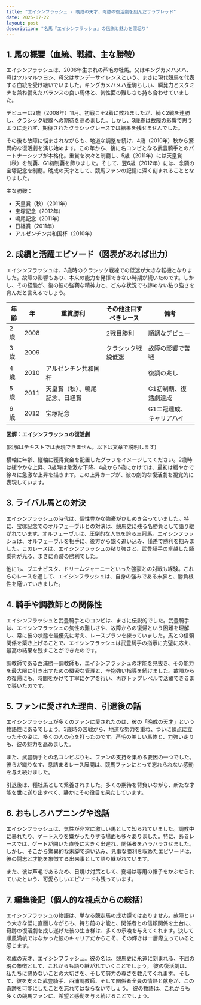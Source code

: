 ```yaml
---
title: "エイシンフラッシュ - 晩成の天才、奇跡の復活劇を刻んだサラブレッド"
date: 2025-07-22
layout: post
description: "名馬『エイシンフラッシュ』の伝説と魅力を深堀り"
---
```


## 1. 馬の概要（血統、戦績、主な勝鞍）

エイシンフラッシュは、2006年生まれの芦毛の牡馬。父はキングカメハメハ、母はツルマルツヨシ、母父はサンデーサイレンスという、まさに現代競馬を代表する血統を受け継いでいました。キングカメハメハ産駒らしい、瞬発力とスタミナを兼ね備えたバランスの良い馬体と、気性面の難しさも持ち合わせていました。

デビューは2歳（2008年）11月。初戦こそ2着に敗れましたが、続く2戦を連勝し、クラシック戦線への期待を高めました。しかし、3歳春は故障の影響で思うように走れず、期待されたクラシックレースでは結果を残せませんでした。

その後も故障に悩まされながらも、地道な調整を続け、4歳（2010年）秋から驚異的な復活劇を演じ始めます。この年から、後に名コンビとなる武豊騎手とのパートナーシップが本格化。重賞を次々と制覇し、5歳（2011年）には天皇賞（秋）を制覇、G1初制覇を飾りました。そして、翌6歳（2012年）には、念願の宝塚記念を制覇。晩成の天才として、競馬ファンの記憶に深く刻まれることとなりました。

主な勝鞍：

* 天皇賞（秋）（2011年）
* 宝塚記念（2012年）
* 鳴尾記念（2011年）
* 日経賞（2011年）
* アルゼンチン共和国杯（2010年）


## 2. 成績と活躍エピソード（図表があれば出力）

エイシンフラッシュは、3歳時のクラシック戦線での低迷が大きな転機となりました。故障の影響もあり、本来の能力を発揮できない時期が続いたのです。しかし、その経験が、後の彼の強靭な精神力と、どんな状況でも諦めない粘り強さを育んだと言えるでしょう。

| 年齢 | 年 | 重賞勝利 | その他注目すべきレース | 備考 |
|---|---|---|---|---|
| 2歳 | 2008 |  | 2戦目勝利 | 順調なデビュー |
| 3歳 | 2009 |  |  クラシック戦線低迷 | 故障の影響で苦戦 |
| 4歳 | 2010 | アルゼンチン共和国杯 |  | 復調の兆し |
| 5歳 | 2011 | 天皇賞（秋）、鳴尾記念、日経賞 |  | G1初制覇、復活劇達成 |
| 6歳 | 2012 | 宝塚記念 |  | G1二冠達成、キャリアハイ |


**図解：エイシンフラッシュの復活劇**

(図解はテキストでは表現できません。以下は文章で説明します)

横軸に年齢、縦軸に獲得賞金を配置したグラフをイメージしてください。2歳時は緩やかな上昇、3歳時は急激な下降、4歳から6歳にかけては、最初は緩やかで徐々に急激な上昇を描きます。この上昇カーブが、彼の劇的な復活劇を視覚的に表現しています。


## 3. ライバル馬との対決

エイシンフラッシュの時代は、個性豊かな強豪がひしめき合っていました。特に、宝塚記念でのオルフェーヴルとの対決は、競馬史に残る名勝負として語り継がれています。オルフェーヴルは、圧倒的な人気を誇る三冠馬。エイシンフラッシュは、オルフェーヴルを相手に、後方から鋭く追い込み、僅差で勝利を掴みました。このレースは、エイシンフラッシュの粘り強さと、武豊騎手の卓越した騎乗術が光る、まさに奇跡の勝利でした。

他にも、ブエナビスタ、ドリームジャーニーといった強豪との対戦も経験。これらのレースを通して、エイシンフラッシュは、自身の強みである末脚と、勝負根性を磨いていきました。


## 4. 騎手や調教師との関係性

エイシンフラッシュと武豊騎手とのコンビは、まさに伝説的でした。武豊騎手は、エイシンフラッシュの気性の難しさや、故障からの復帰という困難を理解し、常に彼の状態を最優先に考え、レースプランを練っていました。馬との信頼関係を築き上げることで、エイシンフラッシュは武豊騎手の指示に完璧に応え、最高の結果を残すことができたのです。

調教師である西浦勝一調教師も、エイシンフラッシュの才能を見抜き、その能力を最大限に引き出すための緻密な管理と、辛抱強い指導を続けました。故障からの復帰にも、時間をかけて丁寧にケアを行い、再びトップレベルで活躍できるまで導いたのです。


## 5. ファンに愛された理由、引退後の話

エイシンフラッシュが多くのファンに愛されたのは、彼の「晩成の天才」という物語性にあるでしょう。3歳時の苦戦から、地道な努力を重ね、ついに頂点に立ったその姿は、多くの人の心を打ったのです。芦毛の美しい馬体と、力強い走りも、彼の魅力を高めました。

また、武豊騎手との名コンビぶりも、ファンの支持を集める要因の一つでした。彼らが織りなす、息詰まるレース展開は、競馬ファンにとって忘れられない感動を与え続けました。

引退後は、種牡馬として繋養されました。多くの期待を背負いながら、新たな才能を世に送り出すべく、静かにその役目を果たしています。


## 6. おもしろハプニングや逸話

エイシンフラッシュは、気性が非常に激しい馬として知られていました。調教中に暴れたり、ゲート入りを嫌がったりする場面も多々ありました。特に、あるレースでは、ゲートが開いた直後に大きく出遅れ、関係者をハラハラさせました。しかし、そこから驚異的な末脚で追い込み、見事な勝利を収めたエピソードは、彼の闘志と才能を象徴する出来事として語り継がれています。

また、彼は芦毛であるため、日焼け対策として、夏場は専用の帽子をかぶせられていたという、可愛らしいエピソードも残っています。


## 7. 編集後記（個人的な視点からの総括）

エイシンフラッシュの物語は、単なる競走馬の成功譚ではありません。故障という大きな壁に直面しながらも、持ち前の才能と、関係者との信頼関係を土台に、奇跡の復活劇を成し遂げた彼の生き様は、多くの示唆を与えてくれます。決して順風満帆ではなかった彼のキャリアだからこそ、その輝きは一層際立っていると感じます。

晩成の天才、エイシンフラッシュ。彼の名は、競馬史に永遠に刻まれる、不屈の魂の象徴として、これからも語り継がれていくことでしょう。  彼の復活劇は、私たちに諦めないことの大切さを、そして努力の尊さを教えてくれます。  そして、彼を支えた武豊騎手、西浦調教師、そして関係者全員の情熱と献身が、この奇跡を可能にしたことを忘れてはならないでしょう。  彼の物語は、これからも多くの競馬ファンに、希望と感動を与え続けることでしょう。
